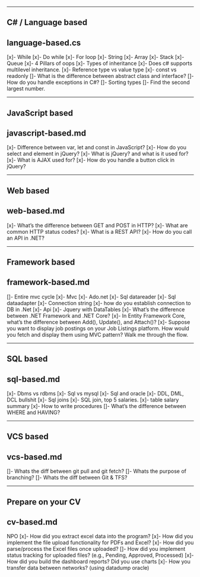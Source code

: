 -------------------------
## C# / Language based
language-based.cs
-------------------------
[x]- While
[x]- Do while
[x]- For loop
[x]- String
[x]- Array
[x]- Stack
[x]- Queue
[x]- 4 Pillars of oops
[x]- Types of inheritance 
[x]- Does c# supports multilevel inheritance.
[x]- Reference type vs value type
[x]- const vs readonly
[]- What is the difference between abstract class and interface?
[]- How do you handle exceptions in C#?
[]- Sorting types
[]- Find the second largest number.


-------------------------
## JavaScript based
javascript-based.md
-------------------------
[x]- Difference between var, let and const in JavaScript?
[x]- How do you select and element in jQuery?
[x]- What is jQuery? and what is it used for?
[x]- What is AJAX used for?
[x]- How do you handle a button click in jQuery?


-------------------------
## Web based
web-based.md
-------------------------
[x]- What’s the difference between GET and POST in HTTP?
[x]- What are common HTTP status codes?
[x]- What is a REST API?
[x]- How do you call an API in .NET?


-------------------------
## Framework based
framework-based.md
-------------------------
[]- Entire mvc cycle
[x]- Mvc
[x]- Ado.net
[x]- Sql datareader
[x]- Sql dataadapter
[x]- Connection string 
[x]- how do you establish connection to DB in .Net 
[x]- Api
[x]- Jquery with DataTables
[x]- What’s the difference between .NET Framework and .NET Core?
[x]- In Entity Framework Core, what’s the difference between Add(), Update(), and Attach()?
[x]- Suppose you want to display job postings on your Job Listings platform. How would you fetch and display them using MVC pattern? Walk me through the flow.

-------------------------
## SQL based
sql-based.md
-------------------------
[x]- Dbms vs rdbms
[x]- Sql vs mysql
[x]- Sql and oracle
[x]- DDL, DML, DCL bullshit
[x]- Sql joins
[x]- SQL join, top 5 salaries.
[x]- table salary summary
[x]- How to write procedures
[]- What’s the difference between WHERE and HAVING?


-------------------------
## VCS based
vcs-based.md
-------------------------
[]- Whats the diff between git pull and git fetch?
[]- Whats the purpose of branching?
[]- Whats the diff between Git & TFS?

-------------------------
## Prepare on your CV
cv-based.md
-------------------------
NPO
[x]- How did you extract excel data into the program?
[x]- How did you implement the file upload functionality for PDFs and Excel?
[x]- How did you parse/process the Excel files once uploaded?
[]- How did you implement status tracking for uploaded files? (e.g., Pending, Approved, Processed)
[x]- How did you build the dashboard reports? Did you use charts
[x]- How you transfer data between networks? (using datadump oracle)
